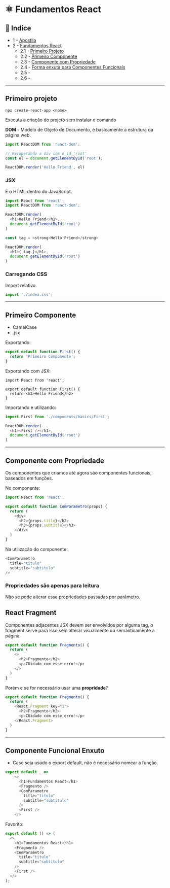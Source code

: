 # :atom_symbol: Fundamentos React

## :robot: Indíce

- 1 - [Apostila](https://github.com/comicodarko/Lab-React/tree/master/01%20-%20Extras)
- 2 - [Fundamentos React](#02)
	- 2.1 - [Primeiro Projeto](#02-1)
	- 2.2 - [Primeiro Componente](#02-2)
  - 2.3 - [Componente com Propriedade](#02-3)
  - 2.4 - [Forma enxuta para Componentes Funcionais](#02-4)
  - 2.5 - []()
  - 2.6 - []()

****

## <a name="02-1">Primeiro projeto</a>

```console
npx create-react-app <nome>
```
Executa a criação do projeto sem instalar o comando

**DOM** - Modelo de Objeto de Documento, é basicamente a estrutura da página web.

```js
import ReactDOM from 'react-dom';

// Recuperando a div com o id 'root'
const el = document.getElementById('root');

ReactDOM.render('Hello Friend', el)
```

### **JSX**

É o HTML dentro do JavaScript.

```js
import React from 'react';
import ReactDOM from 'react-dom';

ReactDOM.render(
  <h1>Hello Friend</h1>,
  document.getElementById('root')
)
```

```js
const tag = <strong>Hello Friend</strong>

ReactDOM.render(
  <h1>{ tag }</h1>,
  document.getElementById('root')
)
```

### **Carregando CSS**

Import relativo.

```js
import './index.css';
```

****

## <a name="02-1">Primeiro Componente</a>

- CamelCase
- .jsx

Exportando:
```js
export default function First() {
  return 'Primeiro Componente';
}
```

Exportando com JSX:
```JS
import React from 'react';

export default function First() {
  return <h2>Hello Friend</h2>
}
```

Importando e utilizando:
```js
import First from './components/basics/First';

ReactDOM.render(
  <h1><First /></h1>,
  document.getElementById('root')
)
```
****

## <a name="02-3">Componente com Propriedade</a>

Os componentes que criamos até agora são componentes funcionais, baseados em funções.

No componente:
```js
import React from 'react';

export default function ComParametro(props) {
  return (
    <div>
      <h2>{props.title}</h2>
      <h3>{props.subtitle}</h3>
    </div>   
  )
}
```

Na utilização do componente:

```js
<ComParametro
  title="titulo"
  subtitle="subtitulo"
/>
```

### Propriedades são apenas para **leitura**
Não se pode alterar essa propriedades passadas por parâmetro.

## React Fragment
Componentes adjacentes JSX devem ser envolvidos por alguma tag, o fragment serve para isso sem alterar visualmente ou semânticamente a página.

```js
export default function Fragmento() {
  return (
    <> 
      <h2>Fragmento</h2>
      <p>CUidado com esse erro!</p>
    </>
  )
}
```

Porém e se for necessário usar uma **propridade**?
```js
export default function Fragmento() {
  return (
    <React.Fragment key="1"> 
      <h2>Fragmento</h2>
      <p>CUidado com esse erro!</p>
    </React.Fragment>
  )
}
```

****

## <a name="02-4">Componente Funcional Enxuto</a>

- Caso seja usado o export default, não é necessário nomear a função.

```js
export default _ => 
    <>  
      <h1>Fundamentos React</h1>
      <Fragmento />
      <ComParametro
        title="titulo"
        subtitle="subtitulo"
      />
      <First />
    </>
```

Favorito: 
```js
export default () => ( 
  <>  
    <h1>Fundamentos React</h1>
    <Fragmento />
    <ComParametro
      title="titulo"
      subtitle="subtitulo"
    />
    <First />
  </>
);
```